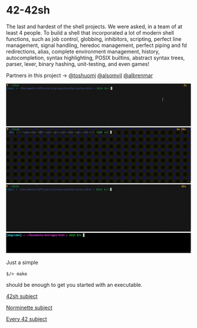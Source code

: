 # 42-42sh
The last and hardest of the shell projects. We were asked, in a team of at least 4 people. To build a shell that incorporated a lot of modern shell functions, such as job control, globbing, inhibitors, scripting, perfect line management, signal handling, heredoc management, perfect piping and fd redirections, alias, complete environment management, history, autocompletion, syntax highlighting, POSIX builtins, abstract syntax trees, parser, lexer, binary hashing, unit-testing, and even games!

Partners in this project -> [@toshuomj](https://github.com/toshuomj) [@alsomvil](https://github.com/alsomvil42) [@albrenmar](https://github.com/albrenmar)

<img src="/images/42sh01.gif" alt="42sh01" width="700"/>
<img src="/images/42sh04.gif" alt="42sh04" width="700"/>
<img src="/images/42sh02.gif" alt="42sh02" width="700"/>
<img src="/images/42sh03.gif" alt="42sh03" width="700"/>



Just a simple

    $/> make

should be enough to get you started with an executable.



[42sh subject](42-42sh.en.pdf)

[Norminette subject](https://github.com/Binary-Hackers/42_Subjects/blob/master/04_Norme/norme_2_0_1.pdf)

[Every 42 subject](https://github.com/agavrel/42_Subjects)
